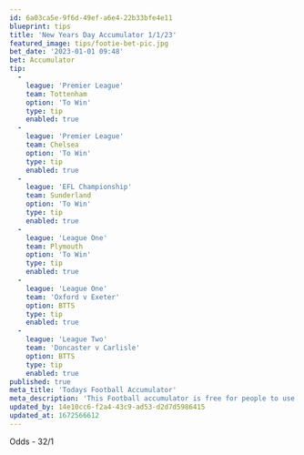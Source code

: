 ```yaml
---
id: 6a03ca5e-9f6d-49ef-a6e4-22b33bfe4e11
blueprint: tips
title: 'New Years Day Accumulator 1/1/23'
featured_image: tips/footie-bet-pic.jpg
bet_date: '2023-01-01 09:48'
bet: Accumulator
tip:
  -
    league: 'Premier League'
    team: Tottenham
    option: 'To Win'
    type: tip
    enabled: true
  -
    league: 'Premier League'
    team: Chelsea
    option: 'To Win'
    type: tip
    enabled: true
  -
    league: 'EFL Championship'
    team: Sunderland
    option: 'To Win'
    type: tip
    enabled: true
  -
    league: 'League One'
    team: Plymouth
    option: 'To Win'
    type: tip
    enabled: true
  -
    league: 'League One'
    team: 'Oxford v Exeter'
    option: BTTS
    type: tip
    enabled: true
  -
    league: 'League Two'
    team: 'Doncaster v Carlisle'
    option: BTTS
    type: tip
    enabled: true
published: true
meta_title: 'Todays Football Accumulator'
meta_description: 'This Football accumulator is free for people to use who are looking for Football tips. UK football tips daily'
updated_by: 14e10cc6-f2a4-43c9-ad53-d2d7d5986415
updated_at: 1672566612
---
```

Odds - 32/1